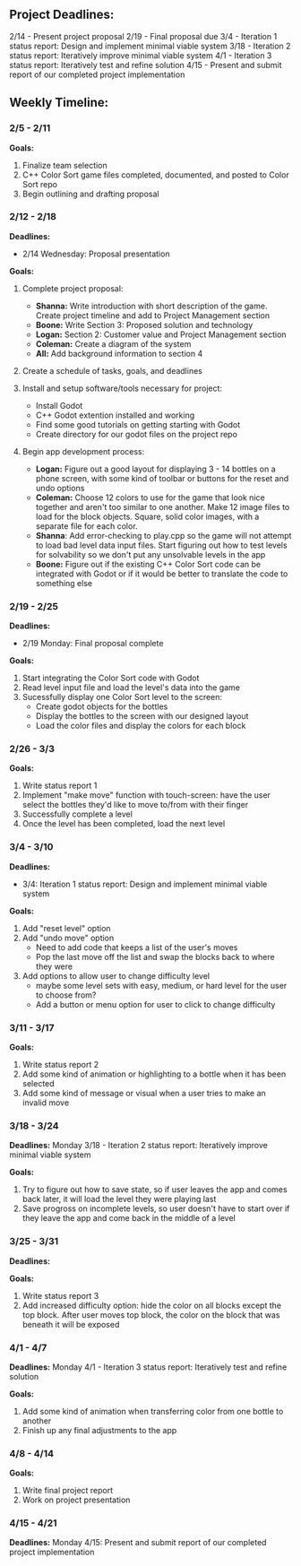 ## Project Deadlines:
2/14 - Present project proposal
2/19 - Final proposal due
3/4 - Iteration 1 status report: Design and implement minimal viable system
3/18 - Iteration 2 status report: Iteratively improve minimal viable system
4/1 - Iteration 3 status report: Iteratively test and refine solution
4/15 - Present and submit report of our completed project implementation  


## Weekly Timeline:
### 2/5 - 2/11
**Goals:** 
1. Finalize team selection
2. C++ Color Sort game files completed, documented, and posted to Color Sort repo
3. Begin outlining and drafting proposal

### 2/12 - 2/18
**Deadlines:**
* 2/14 Wednesday: Proposal presentation

**Goals:**
1. Complete project proposal:
    * **Shanna:** Write introduction with short description of the game. Create project timeline and add to Project Management section
    * **Boone:** Write Section 3: Proposed solution and technology
    * **Logan:** Section 2: Customer value and Project Management section
    * **Coleman:** Create a diagram of the system
    * **All:** Add background information to section 4
2. Create a schedule of tasks, goals, and deadlines
3. Install and setup software/tools necessary for project:
    * Install Godot 
    * C++ Godot extention installed and working
    * Find some good tutorials on getting starting with Godot
    * Create directory for our godot files on the project repo

4. Begin app development process:
    * **Logan:** Figure out a good layout for displaying 3 - 14 bottles on a phone screen, with some kind of toolbar or buttons for the reset and undo options
    * **Coleman:** Choose 12 colors to use for the game that look nice together and aren't too similar to one another. Make 12 image files to load for the block objects. Square, solid color images, with a separate file for each color.
    * **Shanna**: Add error-checking to play.cpp so the game will not attempt to load bad level data input files. Start figuring out how to test levels for solvability so we don't put any unsolvable levels in the app
    * **Boone:** Figure out if the existing C++ Color Sort code can be integrated with Godot or if it would be better to translate the code to something else


### 2/19 - 2/25
**Deadlines:**
* 2/19 Monday: Final proposal complete

**Goals:**
1. Start integrating the Color Sort code with Godot
2. Read level input file and load the level's data into the game
2. Sucessfully display one Color Sort level to the screen:
    * Create godot objects for the bottles
    * Display the bottles to the screen with our designed layout
    * Load the color files and display the colors for each block

### 2/26 - 3/3
**Goals:**
1. Write status report 1
2. Implement "make move" function with touch-screen: have the user select the bottles they'd like to move to/from with their finger 
3. Successfully complete a level 
4. Once the level has been completed, load the next level

### 3/4 - 3/10
**Deadlines:**
* 3/4: Iteration 1 status report: Design and implement minimal viable system

**Goals:**
1. Add "reset level" option
2. Add "undo move" option
    * Need to add code that keeps a list of the user's moves 
    * Pop the last move off the list and swap the blocks back to where they were
3. Add options to allow user to change difficulty level 
    * maybe some level sets with easy, medium, or hard level for the user to choose from?
    * Add a button or menu option for user to click to change difficulty

### 3/11 - 3/17
**Goals:**
1. Write status report 2
2. Add some kind of animation or highlighting to a bottle when it has been selected
3. Add some kind of message or visual when a user tries to make an invalid move


### 3/18 - 3/24
**Deadlines:**
Monday 3/18 - Iteration 2 status report: Iteratively improve minimal viable system

**Goals:**
1. Try to figure out how to save state, so if user leaves the app and comes back later, it will load the level they were playing last
2. Save progross on incomplete levels, so user doesn't have to start over if they leave the app and come back in the middle of a level

### 3/25 - 3/31
**Deadlines:**

**Goals:**
1. Write status report 3
1. Add increased difficulty option: hide the color on all blocks except the top block. After user moves top block, the color on the block that was beneath it will be exposed

### 4/1 - 4/7
**Deadlines:**
Monday 4/1 - Iteration 3 status report: Iteratively test and refine solution

**Goals:**
1. Add some kind of animation when transferring color from one bottle to another
2. Finish up any final adjustments to the app

### 4/8 - 4/14
**Goals:**
1. Write final project report
2. Work on project presentation


### 4/15 - 4/21
**Deadlines:**
Monday 4/15: Present and submit report of our completed project implementation  